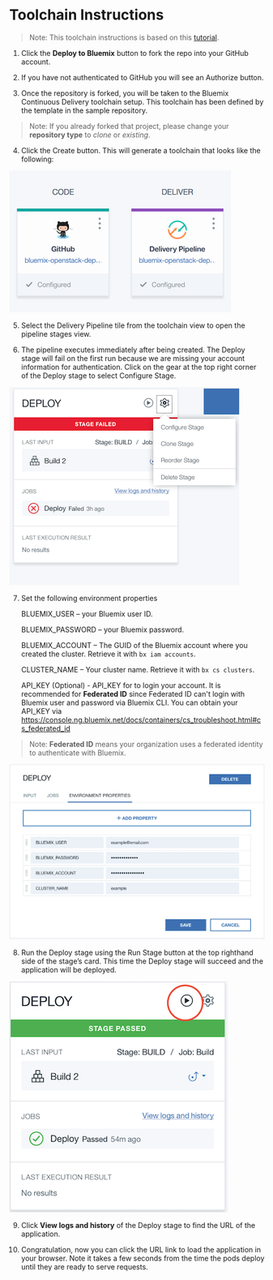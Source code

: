 # Toolchain Instructions

> Note: This toolchain instructions is based on this [tutorial](https://developer.ibm.com/recipes/tutorials/deploy-kubernetes-pods-to-the-bluemix-container-service-using-devops-pipelines).

1. Click the **Deploy to Bluemix** button to fork the repo into your GitHub account.


2. If you have not authenticated to GitHub you will see an Authorize button.


3. Once the repository is forked, you will be taken to the Bluemix Continuous Delivery toolchain setup. This toolchain has been defined by the template in the sample repository.

> Note: If you already forked that project, please change your **repository type** to *clone* or *existing*.

4. Click the Create button. This will generate a toolchain that looks like the following:

![toolchain](images/toolchain.png)

5. Select the Delivery Pipeline tile from the toolchain view to open the pipeline stages view.


6. The pipeline executes immediately after being created. The Deploy stage will fail on the first run because we are missing your account information for authentication. Click on the gear at the top right corner of the Deploy stage to select Configure Stage.

![deploy](images/toolchain-deploy.png)

7. Set the following environment properties

    BLUEMIX_USER – your Bluemix user ID.
    
    BLUEMIX_PASSWORD – your Bluemix password.
    
    BLUEMIX_ACCOUNT – The GUID of the Bluemix account where you created the cluster. Retrieve it with `bx iam accounts`.
    
    CLUSTER_NAME – Your cluster name. Retrieve it with `bx cs clusters`. 

    API_KEY (Optional) - API_KEY for to login your account. It is recommended for **Federated ID** since Federated ID can't login with Bluemix user and password via Bluemix CLI. You can obtain your API_KEY via https://console.ng.bluemix.net/docs/containers/cs_troubleshoot.html#cs_federated_id

> Note: **Federated ID** means your organization uses a federated identity to authenticate with Bluemix.
   
![env](images/env-example.png)

8. Run the Deploy stage using the Run Stage button at the top righthand side of the stage’s card. This time the Deploy stage will succeed and the application will be deployed.
    
![run](images/deploy-run.png)

9. Click **View logs and history** of the Deploy stage to find the URL of the application.


10. Congratulation, now you can click the URL link to load the application in your browser. Note it takes a few seconds from the time the pods deploy until they are ready to serve requests.